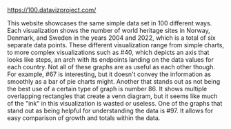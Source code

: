 https://100.datavizproject.com/

This website showcases the same simple data set in 100 different ways. Each visualization shows
the number of world heritage sites in Norway, Denmark, and Sweden in the years 2004 and 2022, 
which is a total of six separate data points. These different visualization range from simple
charts, to more complex visualizations such as #40, which depicts an axis that looks like steps, 
an arch with its endpoints landing on the data values for each country. Not all of these graphs
are as useful as each other though. For example, #67 is interesting, but it doesn't convey the 
information as smoothly as a bar of pie charts might. Another that stands out as not being 
the best use of a certain type of graph is number 86. It shows multiple overlapping rectangles that
create a venn diagram, but it seems like much of the "ink" in this visualization is wasted or 
useless. One of the graphs that stand out as being helpful for understanding the data is 
#97. It allows for easy comparison of growth and totals within the data.
